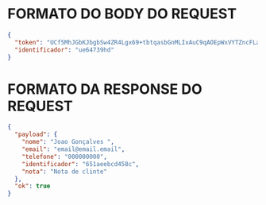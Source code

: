 # FORMATO DO BODY DO REQUEST
```json
{
  "token": "UCf5MhJGbKJbgbSw4ZR4Lgx69+tbtqasbGnMLIxAuC9qAOEpWxVYTZncFLaDlgAOZDDPzT2VbYksyt4jzksh.NDE3MzY2NmM1OTUyNTQ1NDUwNjUzOTY3MzU0ZTU2NDMzMTUyNmM0YzVhNGM0MjY0Nzk0MTY2NTkzMTZkNTAzNzc0NTQ2NTM0NmU0NTRhNjc=",
  "identificador": "ue64739hd"
}
```


# FORMATO DA RESPONSE DO REQUEST
```json
{
  "payload": {
    "nome": "Joao Gonçalves ",
    "email": "email@email.email",
    "telefone": "000000000",
    "identificador": "651aeebcd458c",
    "nota": "Nota de clinte"
  },
  "ok": true
}
```